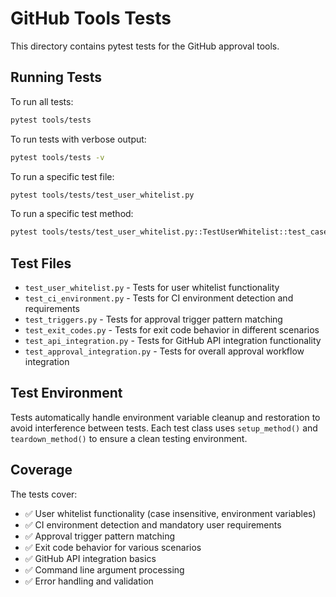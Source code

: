 # GitHub Tools Tests

This directory contains pytest tests for the GitHub approval tools.

## Running Tests

To run all tests:
```bash
pytest tools/tests
```

To run tests with verbose output:
```bash
pytest tools/tests -v
```

To run a specific test file:
```bash
pytest tools/tests/test_user_whitelist.py
```

To run a specific test method:
```bash
pytest tools/tests/test_user_whitelist.py::TestUserWhitelist::test_case_insensitive_matching
```

## Test Files

- `test_user_whitelist.py` - Tests for user whitelist functionality
- `test_ci_environment.py` - Tests for CI environment detection and requirements
- `test_triggers.py` - Tests for approval trigger pattern matching
- `test_exit_codes.py` - Tests for exit code behavior in different scenarios
- `test_api_integration.py` - Tests for GitHub API integration functionality
- `test_approval_integration.py` - Tests for overall approval workflow integration

## Test Environment

Tests automatically handle environment variable cleanup and restoration to avoid interference between tests. Each test class uses `setup_method()` and `teardown_method()` to ensure a clean testing environment.

## Coverage

The tests cover:
- ✅ User whitelist functionality (case insensitive, environment variables)
- ✅ CI environment detection and mandatory user requirements
- ✅ Approval trigger pattern matching
- ✅ Exit code behavior for various scenarios
- ✅ GitHub API integration basics
- ✅ Command line argument processing
- ✅ Error handling and validation
